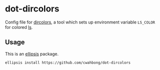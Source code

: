 dot-dircolors
=============

Config file for [dircolors](http://www.gnu.org/software/coreutils/dircolors), a
tool which sets up environment variable `LS_COLOR` for colored
[ls](https://en.wikipedia.org/wiki/Ls).

Usage
-----

This is an [ellipsis](https://github.com/ellipsis/ellipsis) package.

```bash
ellipsis install https://github.com/cwahbong/dot-dircolors
```
